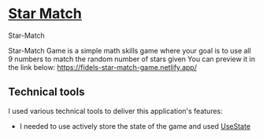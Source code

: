 # [Star Match](https://fidels-star-match-game.netlify.app/)
Star-Match

Star-Match Game is a simple math skills game where your goal is to use all 9 numbers to match the random number of stars given
You can preview it in the link below:
https://fidels-star-match-game.netlify.app/

## Technical tools
I used various technical tools to deliver this application's features:
* I needed to use actively store the state of the game and used [UseState](https://react.dev/reference/react/useState) 


